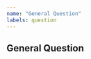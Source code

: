 ```yaml
---
name: "General Question"
labels: question
---
```


## General Question
<!--ask anything about this repo you want to know-->